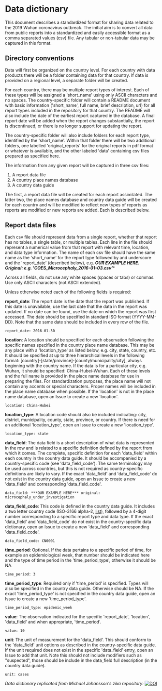 # Data dictionary

This document describes a standardized format for sharing data related to the 2019 Wuhan coronavirus outbreak. The initial aim is to convert all data from public reports into a standardized and easily accessible format as a comma separated values (csv) file. Any tabular or non-tabular data may be captured in this format.

## Directory conventions

Data will first be organized on the country level. For each country with data products there will be a folder containing data for that country. If data is provided on a regional level, a separate folder will be created.

For each country, there may be multiple report types of interest. Each of these types will be assigned a 'short_name' using only ASCII characters and no spaces. The country-specific folder will contain a README document with basic information ('short_name', full name, brief description, url) for all report types included in the repository for that country. The README will also include the date of the earliest report captured in the database. A final report date will be added when the report changes substantially, the report is discontinued, or there is no longer support for updating the report. 

The country-specific folder will also include folders for each report type, identified by the 'short_name'. Within that folder there will be two additional folders, one labelled 'original_reports' for the original reports in pdf format or whatever is available, and the other labeled 'data' containing csv files prepared as specified here. 

The information from any given report will be captured in three csv files: 

1.	A report data file
2.	A country place names database
3.	A country data guide

The first, a report data file will be created for each report assimilated. The latter two, the place names database and country data guide will be created for each country and will be modified to reflect new types of reports as reports are modified or new reports are added. Each is described below.

## Report data files

Each csv file should represent data from a single report, whether that report has no tables, a single table, or multiple tables. Each line in the file should represent a numerical value from that report with relevant time, location, and data type information. The name of each csv file should have the same name as the 'short_name' for the report type followed by and underscore and the 'report_date' (described below), e.g. ***OUR EXAMPLE HERE.  Original:  e.g. 'COES_Microcephaly_2016-01-03.csv'****

Across all fields, do not use any white spaces (spaces or tabs) or commas. Use only ASCII characters (not ASCII extended).

Unless otherwise noted each of the following fields is required:

**report_date**: The report date is the date that the report was published. If this date is unavailable, use the last date that the data in the report was updated. If no date can be found, use the date on which the report was first accessed. The date should be specified in standard ISO format (YYYY-MM-DD). Note that the same date should be included in every row of the file. 

    report_date: 2016-01-30

**location**: A location should be specified for each observation following the specific names specified in the country place name database. This may be any place with a 'location_type' as listed below, e.g. city, state, country, etc. It should be specified at up to three hierarchical levels in the following format: [country]-[state/province]-[county/municipality/city], always beginning with the country name. If the data is for a particular city, e.g. Wuhan, it should be specified: China-Hubei-Wuhan. Each of these levels and the full name is provided in the place name database for use in preparing the files. For standardization purposes, the place name will not contain any accents or special characters. Proper names will be included in the place name database when possible. If the 'location' is not in the place name database, open an Issue to create a new 'location'.

    location: China-Hubei

**location_type**: A location code should also be included indicating: city, district, municipality, county, state, province, or country. If there is need for an additional 'location_type', open an Issue to create a new 'location_type'.

    location_type: state

**data_field**: The data field is a short description of what data is represented in the row and is related to a specific definition defined by the report from which it comes. The complete, specific definition for each 'data_field' within each country in the country data guide. It should be accompanied by a country-specific code (see 'data_field_code'). The same terminology may be used across countries, but this is not required as country-specific definitions are likely to vary. If the exact 'data_field' and 'data_field_code' do not exist in the country data guide, open an Issue to create a new 'data_field' and corresponding 'data_field_code'.

    data_field: ***OUR EXAMPLE HERE*** original: microcephaly_under_investigation

**data_field_code**: This code is defined in the country data guide. It includes a two letter country code (ISO-3166 alpha-2, [list](https://www.iso.org/obp/ui/#search/code)), followed by a 4-digit number corresponding to a specific report type and data type. If the exact 'data_field' and 'data_field_code' do not exist in the country-specific data dictionary, open an Issue to create a new 'data_field' and corresponding 'data_field_code'.

    data_field_code: CN0001

**time_period**: Optional. If the data pertains to a specific period of time, for example an epidemiological week, that number should be indicated here and the type of time period in the 'time_period_type', otherwise it should be NA.

    time_period: 3

**time_period_type**: Required only if 'time_period' is specified. Types will also be specified in the country data guide. Otherwise should be NA. If the exact 'time_period_type' is not specified in the country data guide, open an Issue to create a new 'time_period_type'.

    time_period_type: epidemic_week

**value**: The observation indicated for the specific 'report_date', 'location', 'data_field' and when appropriate, 'time_period'.

    value: 10

**unit**: The unit of measurement for the 'data_field'. This should conform to the 'data_field' unit options as described in the country-specific data guide. If the unit required does not exist in the specific 'data_field' entry, open an Issue to add that unit. Note this should not include modifiers such as "suspected", those should be include in the data_field full description (in the country data guide).

    unit: cases

*Data dictionary replicated from Michael Johansson's zika repository:* [![DOI](https://zenodo.org/badge/51947303.svg)](https://zenodo.org/badge/latestdoi/51947303) 
